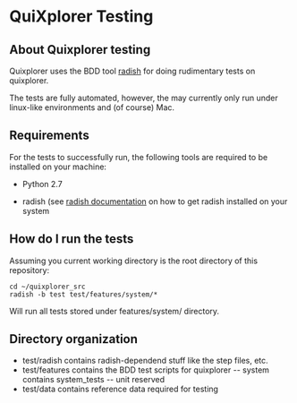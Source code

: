 QuiXplorer Testing
=============================================

## About Quixplorer testing

Quixplorer uses the BDD tool [radish](https://github.com/timofurrer/radish.git)
for doing rudimentary tests on quixplorer.

The tests are fully automated, however, the may currently only run under linux-like
environments and (of course) Mac.

## Requirements

For the tests to successfully run, the following tools are required to be installed
on your machine:

- Python 2.7

- radish (see [radish documentation](https://github.com/timofurrer/radish/blob/master/README.md)
on how to get radish installed on your system

## How do I run the tests

Assuming you current working directory is the root directory of this repository:

    cd ~/quixplorer_src
    radish -b test test/features/system/*

Will run all tests stored under features/system/ directory.

## Directory organization

- test/radish contains radish-dependend stuff like the step files, etc.
- test/features contains the BDD test scripts for quixplorer
    -- system contains system_tests
    -- unit   reserved
- test/data contains reference data required for testing


